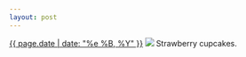 ```yaml
---
layout: post
---
```


<p>
  <time><a href="/344">{{ page.date | date: "%e %B, %Y" }}</a></time>
  <a href="/344"><img src="{{ site.assets_url }}/344.jpg"/></a>
  <span>Strawberry cupcakes.</span>
</p>
